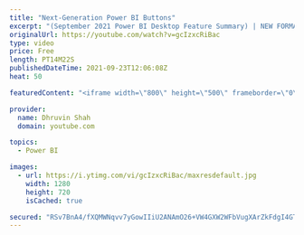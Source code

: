 ```yaml
---
title: "Next-Generation Power BI Buttons"
excerpt: "(September 2021 Power BI Desktop Feature Summary) | NEW FORMATTING OPTIONS FOR POWER BI BUTTONS  Welcome to one more Power BI Desktop Update from September 2021. Microsoft has announced new formatting options for Power BI Buttons. Now we can build next-generation Power BI Buttons using Shape, Icon, Fill,"
originalUrl: https://youtube.com/watch?v=gcIzxcRiBac
type: video
price: Free
length: PT14M22S
publishedDateTime: 2021-09-23T12:06:08Z
heat: 50

featuredContent: "<iframe width=\"800\" height=\"500\" frameborder=\"0\" src=\"https://www.youtube.com/embed/gcIzxcRiBac\" allow=\"accelerometer; autoplay; encrypted-media; gyroscope; picture-in-picture\" allowfullscreen></iframe>"

provider:
  name: Dhruvin Shah
  domain: youtube.com

topics:
  - Power BI

images:
  - url: https://i.ytimg.com/vi/gcIzxcRiBac/maxresdefault.jpg
    width: 1280
    height: 720
    isCached: true

secured: "RSv7BnA4/fXQMWNqvv7yGowIIiU2ANAmO26+VW4GXW2WFbVugXArZkFdgI4GTc1Ezj5hCNrP2i3FwH9rCJJWt13HarlbkaGWyt5E4WniIZ8feqkDsGWbBV3D/XDDRKe5YlSaq/LfCSyUPhpUooCTe6SNV9WOd5FmEAkO/N5Z5BFijGaORiHFz81XEEYC57W7ZB4LV/2wdKVgERD4/Ii9SWK6uhzx5w9PUoV/88ve14nqeVaelrUnzq1hfk04Ic6Hnpcj1l5GThxTBPNtIcFC98QIr3fVD3rkiAfpn7n9CbFH/SpoZmKod394s4gKvF0B0f0aClW7TVdUzyHIEZvd02tNVBO1wkD0dbddRD9+8b65d4D4Sd3Ge4UWtUMWxFVykfjjqxVnh5UXBNZkZ01zVHd9w03mnNzt55VTqoW8VTs=;PbW8H0J1PkieFSJarQwWgA=="
---
```


